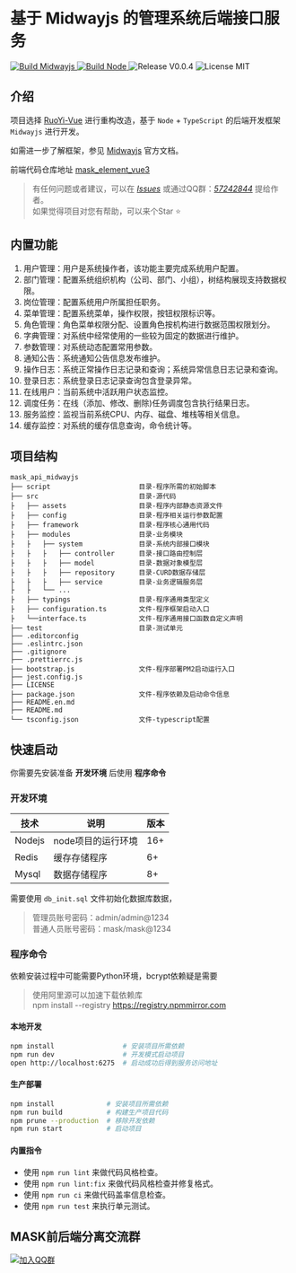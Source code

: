 # 基于 Midwayjs 的管理系统后端接口服务

<p>
    <a target="_blank" href="http://www.midwayjs.org">
        <img src="https://img.shields.io/badge/Build-Midway-green.svg"  alt="Build Midwayjs">
    </a>
    <a target="_blank" href="https://nodejs.org">
        <img src="https://img.shields.io/badge/Build-Nodejs-green.svg" alt="Build Node">
    </a>
    <img src="https://img.shields.io/badge/Release-V0.0.3-orange.svg" alt="Release V0.0.4">
    <img src="https://img.shields.io/badge/License-MIT-blue.svg" alt="License MIT">
</p>  

## 介绍

项目选择 [RuoYi-Vue](https://gitee.com/y_project/RuoYi-Vue) 进行重构改造，基于 `Node` + `TypeScript` 的后端开发框架 `Midwayjs` 进行开发。

如需进一步了解框架，参见 [Midwayjs](http://www.midwayjs.org) 官方文档。

前端代码仓库地址 [mask_element_vue3](https://gitee.com/TsMask/mask_element_vue3)

> 有任何问题或者建议，可以在 [_Issues_](https://gitee.com/TsMask/mask_api_midwayjs/issues) 或通过QQ群：[_57242844_](_) 提给作者。  
> 如果觉得项目对您有帮助，可以来个Star ⭐

## 内置功能

1. 用户管理：用户是系统操作者，该功能主要完成系统用户配置。
2. 部门管理：配置系统组织机构（公司、部门、小组），树结构展现支持数据权限。
3. 岗位管理：配置系统用户所属担任职务。
4. 菜单管理：配置系统菜单，操作权限，按钮权限标识等。
5. 角色管理：角色菜单权限分配、设置角色按机构进行数据范围权限划分。
6. 字典管理：对系统中经常使用的一些较为固定的数据进行维护。
7. 参数管理：对系统动态配置常用参数。
8. 通知公告：系统通知公告信息发布维护。
9. 操作日志：系统正常操作日志记录和查询；系统异常信息日志记录和查询。
10. 登录日志：系统登录日志记录查询包含登录异常。
11. 在线用户：当前系统中活跃用户状态监控。
12. 调度任务：在线（添加、修改、删除)任务调度包含执行结果日志。
13. 服务监控：监视当前系统CPU、内存、磁盘、堆栈等相关信息。
14. 缓存监控：对系统的缓存信息查询，命令统计等。

## 项目结构

```text
mask_api_midwayjs
├── script                      目录-程序所需的初始脚本
├── src                         目录-源代码
├   ├── assets                  目录-程序内部静态资源文件
├   ├── config                  目录-程序相关运行参数配置
├   ├── framework               目录-程序核心通用代码
├   ├── modules                 目录-业务模块
├   ├   ├── system              目录-系统内部接口模块
├   ├   ├   ├── controller      目录-接口路由控制层
├   ├   ├   ├── model           目录-数据对象模型层
├   ├   ├   ├── repository      目录-CURD数据存储层
├   ├   ├   ├── service         目录-业务逻辑服务层
├   ├   └── ...
├   ├── typings                 目录-程序通用类型定义
├   ├── configuration.ts        文件-程序框架启动入口
├   └──interface.ts             文件-程序通用接口函数自定义声明
├── test                        目录-测试单元
├── .editorconfig
├── .eslintrc.json
├── .gitignore
├── .prettierrc.js
├── bootstrap.js                文件-程序部署PM2启动运行入口
├── jest.config.js
├── LICENSE
├── package.json                文件-程序依赖及启动命令信息
├── README.en.md
├── README.md
└── tsconfig.json               文件-typescript配置
```

## 快速启动

你需要先安装准备 **开发环境** 后使用 **程序命令**

### 开发环境

| 技术 | 说明 | 版本 |
| ---- | ---- | ---- |
| Nodejs | node项目的运行环境 | 16+ |
| Redis | 缓存存储程序 | 6+ |
| Mysql | 数据存储程序 | 8+ |

需要使用 `db_init.sql` 文件初始化数据库数据，

> 管理员账号密码：admin/admin@1234  
> 普通人员账号密码：mask/mask@1234

### 程序命令

依赖安装过程中可能需要Python环境，bcrypt依赖疑是需要

> 使用阿里源可以加速下载依赖库  
> npm install --registry <https://registry.npmmirror.com>

#### 本地开发

```bash
npm install                 # 安装项目所需依赖
npm run dev                 # 开发模式启动项目
open http://localhost:6275  # 启动成功后得到服务访问地址
```

#### 生产部署

```bash
npm install             # 安装项目所需依赖
npm run build           # 构建生产项目代码
npm prune --production  # 移除开发依赖
npm run start           # 启动项目
```

#### 内置指令

- 使用 `npm run lint` 来做代码风格检查。
- 使用 `npm run lint:fix` 来做代码风格检查并修复格式。
- 使用 `npm run ci` 来做代码盖率信息检查。
- 使用 `npm run test` 来执行单元测试。

## MASK前后端分离交流群

[![加入QQ群](https://img.shields.io/badge/QQ群-57242844-blue.svg)](https://jq.qq.com/?_wv=1027&k=z6Y4YQcB)
